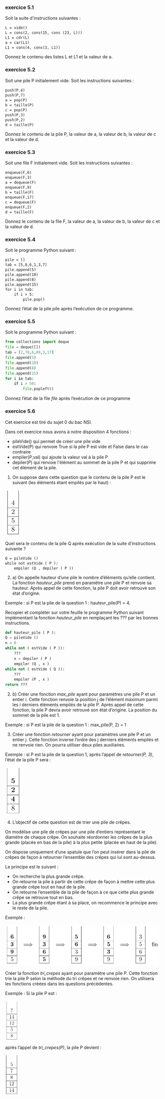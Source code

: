 ### exercice 5.1

Soit la suite d'instructions suivantes :

```
L = vide()
L = cons(2, cons(15, cons (23, L)))
L1 = cdr(L)
a = car(L1)
L1 = cons(4, cons(3, L1))
```
Donnez le contenu des listes L et L1 et la valeur de a.

### exercice 5.2

Soit une pile P initialement vide. Soit les instructions suivantes :

```
push(P,4)
push(P,7)
a = pop(P)
b = taille(P)
c = pop(P)
push(P,3)
push(P,2)
d = taille(P)
```
Donnez le contenu de la pile P, la valeur de a, la valeur de b, la valeur de c et la valeur de d.

### exercice 5.3

Soit une file F initialement vide. Soit les instructions suivantes :

```
enqueue(F,6)
enqueue(F,3)
a = dequeue(F)
enqueue(F,9)
b = taille(F)
enqueue(F,17)
c = dequeue(F)
enqueue(F,2)
d = taille(F)
```
Donnez le contenu de la file F, la valeur de a, la valeur de b, la valeur de c et la valeur de d.


### exercice 5.4

Soit le programme Python suivant :

```	
pile = []
tab = [5,8,6,1,3,7]
pile.append(5)
pile.append(10)
pile.append(8)
pile.append(15)
for i in tab:
    if i > 5:
        pile.pop()
```

Donnez l’état de la pile pile après l’exécution de ce programme.

### exercice 5.5

Soit le programme Python suivant :

```python
from collections import deque
file = deque([])
tab = [2,78,6,89,3,17]
file.append(5)
file.append(10)
file.append(8)
file.append(15)
for i in tab:
    if i > 50:
        file.popleft()
```

Donnez l’état de la file *file* après l’exécution de ce programme


### exercice 5.6
Cet exercice est tiré du sujet 0 du bac NSI.

Dans cet exercice nous avons à notre disposition 4 fonctions :

- pileVide() qui permet de créer une pile vide
- estVide(P) qui renvoie True si la pile P est vide et False dans le cas contraire
- empiler(P,val) qui ajoute la valeur val à la pile P
- depiler(P) qui renvoie l'élément au sommet de la pile P et qui supprime cet élément de la pile. 

1) On suppose dans cette question que le contenu de la pile P est le suivant (les éléments étant
empilés par le haut) :

![](img/c5e_1.png)

Quel sera le contenu de la pile Q après exécution de la suite d’instructions suivante ?

```
Q = pileVide ()
while not estVide ( P ):
	empiler (Q , depiler ( P ))
```
2) a) On appelle hauteur d’une pile le nombre d’éléments qu’elle contient. La fonction *hauteur_pile* prend en paramètre une pile P et renvoie sa hauteur. Après appel de cette fonction, la pile P doit avoir retrouvé son état d’origine.

Exemple : si P est la pile de la question 1 : hauteur_pile(P) = 4.

Recopier et compléter sur votre feuille le programme Python suivant implémentant la fonction
*hauteur_pile* en remplaçant les ??? par les bonnes instructions.

```python
def hauteur_pile ( P ):
Q = pileVide ()
n = 0
while not ( estVide ( P )):
	???
	x = depiler ( P )
	empiler (Q , x )
while not ( estVide ( Q )):
	???
	empiler (P , x )
return ???
```
2) b) Créer une fonction *max_pile* ayant pour paramètres une pile P et un entier i. Cette fonction
renvoie la position j de l’élément maximum parmi les i derniers éléments empilés de la pile P.
Après appel de cette fonction, la pile P devra avoir retrouvé son état d’origine. La position du
sommet de la pile est 1.

Exemple : si P est la pile de la question 1 : max_pile(P, 2) = 1

3) Créer une fonction *retourner* ayant pour paramètres une pile P et un entier j. Cette fonction inverse l’ordre des j derniers éléments empilés et ne renvoie rien. On pourra utiliser deux piles auxiliaires.

Exemple : si P est la pile de la question 1, après l’appel de *retourner(P, 3)*, l’état de la pile P sera :

![](img/c5e_2.png)

4) L’objectif de cette question est de trier une pile de crêpes.

On modélise une pile de crêpes par une pile d’entiers représentant le diamètre de chaque crêpe. On souhaite réordonner les crêpes de la plus grande (placée en bas de la pile) à la plus petite (placée en haut de la pile).

On dispose uniquement d’une spatule que l’on peut insérer dans la pile de crêpes de façon à retourner l’ensemble des crêpes qui lui sont au-dessus.

Le principe est le suivant :

- On recherche la plus grande crêpe.
- On retourne la pile à partir de cette crêpe de façon à mettre cette plus grande crêpe tout en haut de la pile.
- On retourne l’ensemble de la pile de façon à ce que cette plus grande crêpe se retrouve tout en
bas.
- La plus grande crêpe étant à sa place, on recommence le principe avec le reste de la pile.

Exemple :

![](img/c5e_3.png)

Créer la fonction *tri_crepes* ayant pour paramètre une pile P. Cette fonction trie la pile P selon la méthode du tri crêpes et ne renvoie rien. On utilisera les fonctions créées dans les questions précédentes.


Exemple : Si la pile P est :

![](img/c5e_4.png)

après l’appel de *tri_crepes(P)*, la pile P devient :

![](img/c5e_5.png)
 
